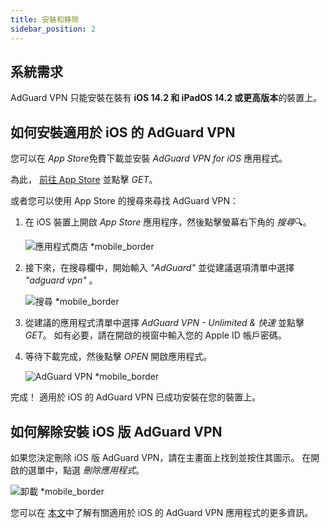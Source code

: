 ```yaml
---
title: 安裝和移除
sidebar_position: 2
---
```


## 系統需求

AdGuard VPN 只能安裝在裝有 **iOS 14.2 和 iPadOS 14.2 或更高版本**的裝置上。

## 如何安裝適用於 iOS 的 AdGuard VPN

您可以在 *App Store*免費下載並安裝 *AdGuard VPN for iOS* 應用程式。

為此， [前往 App Store](https://agrd.io/ios_vpn) 並點擊 *GET*。

或者您可以使用 App Store 的搜尋來尋找 AdGuard VPN：

1. 在 iOS 裝置上開啟 *App Store* 應用程序，然後點擊螢幕右下角的 *搜尋*🔍。

    ![應用程式商店 *mobile_border](https://cdn.adguardvpn.com/content/kb/vpn/ios/app-store-en.png)

1. 接下來，在搜尋欄中，開始輸入 *"AdGuard"* 並從建議選項清單中選擇 *"adguard vpn"* 。

    ![搜尋 *mobile_border](https://cdn.adguardvpn.com/content/kb/vpn/ios/search-en.png)

1. 從建議的應用程式清單中選擇 *AdGuard VPN - Unlimited & 快速* 並點擊 *GET*。 如有必要，請在開啟的視窗中輸入您的 Apple ID 帳戶密碼。
1. 等待下載完成，然後點擊 *OPEN* 開啟應用程式。

    ![AdGuard VPN *mobile_border](https://cdn.adguardvpn.com/content/kb/vpn/ios/adguard-vpn-en.png)

完成！ 適用於 iOS 的 AdGuard VPN 已成功安裝在您的裝置上。

## 如何解除安裝 iOS 版 AdGuard VPN

如果您決定刪除 iOS 版 AdGuard VPN，請在主畫面上找到並按住其圖示。 在開啟的選單中，點選 *刪除應用程式*。

![卸載 *mobile_border](https://cdn.adguardvpn.com/content/kb/vpn/ios/2.2/quick-action-menu.png)

您可以在 [本文](adguard-vpn-for-ios/overview)中了解有關適用於 iOS 的 AdGuard VPN 應用程式的更多資訊。
